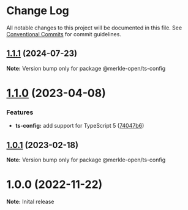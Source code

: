 # Change Log

All notable changes to this project will be documented in this file.
See [Conventional Commits](https://conventionalcommits.org) for commit guidelines.

## [1.1.1](https://github.com/merkle-open/frontend-defaults/compare/@merkle-open/ts-config@1.1.0...@merkle-open/ts-config@1.1.1) (2024-07-23)

**Note:** Version bump only for package @merkle-open/ts-config





# [1.1.0](https://github.com/merkle-open/frontend-defaults/compare/@merkle-open/ts-config@1.0.1...@merkle-open/ts-config@1.1.0) (2023-04-08)


### Features

* **ts-config:** add support for TypeScript 5 ([74047b6](https://github.com/merkle-open/frontend-defaults/commit/74047b68d2239594d42317b5d6894577ed734476))





## [1.0.1](https://github.com/merkle-open/frontend-defaults/compare/@merkle-open/ts-config@1.0.0...@merkle-open/ts-config@1.0.1) (2023-02-18)

**Note:** Version bump only for package @merkle-open/ts-config






# 1.0.0 (2022-11-22)

**Note:** Inital release
